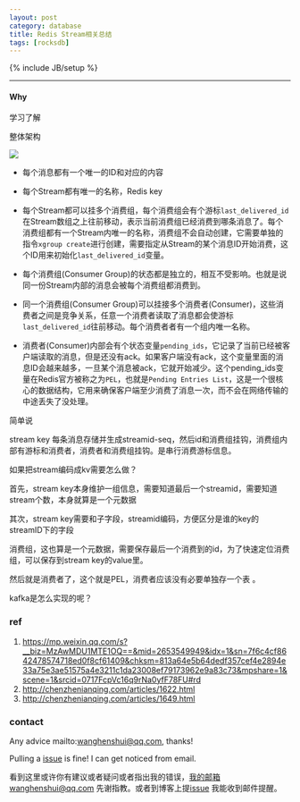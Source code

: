 ```yaml
---
layout: post
category: database
title: Redis Stream相关总结
tags: [rocksdb]
---
```


{% include JB/setup %}

---

#### Why

学习了解

整体架构

![](https://mmbiz.qpic.cn/mmbiz_png/8XkvNnTiapOOhqYNVd3YMNhq94CAEpCuibKK08cZrw89qyh0fmcgDw7gR9pwp1CvDPibiaHxuPbnibv7Pg8BK5hhlvw/640?wx_fmt=png&tp=webp&wxfrom=5&wx_lazy=1&wx_co=1.png)



- 每个消息都有一个唯一的ID和对应的内容
- 每个Stream都有唯一的名称，Redis key

- 每个Stream都可以挂多个消费组，每个消费组会有个游标`last_delivered_id`在Stream数组之上往前移动，表示当前消费组已经消费到哪条消息了。每个消费组都有一个Stream内唯一的名称，消费组不会自动创建，它需要单独的指令`xgroup create`进行创建，需要指定从Stream的某个消息ID开始消费，这个ID用来初始化`last_delivered_id`变量。

- 每个消费组(Consumer Group)的状态都是独立的，相互不受影响。也就是说同一份Stream内部的消息会被每个消费组都消费到。

- 同一个消费组(Consumer Group)可以挂接多个消费者(Consumer)，这些消费者之间是竞争关系，任意一个消费者读取了消息都会使游标`last_delivered_id`往前移动。每个消费者者有一个组内唯一名称。

- 消费者(Consumer)内部会有个状态变量`pending_ids`，它记录了当前已经被客户端读取的消息，但是还没有ack。如果客户端没有ack，这个变量里面的消息ID会越来越多，一旦某个消息被ack，它就开始减少。这个pending_ids变量在Redis官方被称之为`PEL`，也就是`Pending Entries List`，这是一个很核心的数据结构，它用来确保客户端至少消费了消息一次，而不会在网络传输的中途丢失了没处理。

简单说

stream key 每条消息存储并生成streamid-seq，然后id和消费组挂钩，消费组内部有游标和消费者，消费者和消费组挂钩。是串行消费游标信息。



如果把stream编码成kv需要怎么做？

首先，stream key本身维护一组信息，需要知道最后一个streamid，需要知道stream个数，本身就算是一个元数据

其次，stream key需要和子字段，streamid编码，方便区分是谁的key的streamID下的字段

消费组，这也算是一个元数据，需要保存最后一个消费到的id，为了快速定位消费组，可以保存到stream key的value里。

然后就是消费者了，这个就是PEL，消费者应该没有必要单独存一个表 。



kafka是怎么实现的呢？



### ref

1. https://mp.weixin.qq.com/s?__biz=MzAwMDU1MTE1OQ==&mid=2653549949&idx=1&sn=7f6c4cf8642478574718ed0f8cf61409&chksm=813a64e5b64dedf357cef4e2894e33a75e3ae51575a4e3211c1da23008ef79173962e9a83c73&mpshare=1&scene=1&srcid=0717FcpVc16q9rNa0yfF78FU#rd
2. http://chenzhenianqing.com/articles/1622.html
3. http://chenzhenianqing.com/articles/1649.html


### contact

Any advice mailto:wanghenshui@qq.com, thanks! 

Pulling a [issue](https://github.com/wanghenshui/wanghenshui.github.io/issues/new) is fine! I can get noticed from email.

看到这里或许你有建议或者疑问或者指出我的错误，我的邮箱wanghenshui@qq.com 先谢指教。或者到博客上提[issue](https://github.com/wanghenshui/wanghenshui.github.io/issues/new) 我能收到邮件提醒。